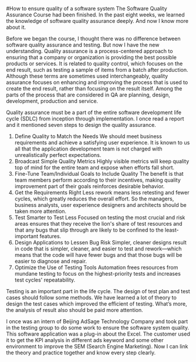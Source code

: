 #How to ensure quality of a software system
The Software Quality Assurance Course had been finished. In the past eight weeks, we learned the knowledge of software quality assurance deeply. And now I know more about it.

Before we began the course, I thought there was no difference between software quality assurance and testing. But now I have the new understanding. Quality assurance is a process-centered approach to ensuring that a company or organization is providing the best possible products or services. It is related to quality control, which focuses on the end result, such as testing a sample of items from a batch after production. Although these terms are sometimes used interchangeably, quality assurance focuses on enhancing and improving the process that is used to create the end result, rather than focusing on the result itself. Among the parts of the process that are considered in QA are planning, design, development, production and service.

Quality assurance must be a part of the entire software development life cycle (SDLC) from inception through implementation. I once read a report and it mentioned seven steps to design the quality assurance. 
1. Define Quality to Match the Needs
We should meet business requirements and achieve a satisfying user experience. It is known to us all that the application development team is not charged with unrealistically perfect expectations. 
2. Broadcast Simple Quality Metrics 
Highly visible metrics will keep quality top of mind for the entire team and expose when efforts fall short.
3. Fine-Tune Team/Individual Goals to Include Quality 
The benefit is that team members perform according to their incentives, making quality improvement part of their goals reinforces desirable behavior.
4. Get the Requirements Right 
Less rework means less retesting and fewer cycles, which greatly reduces the overall effort. So the managers, business analysts, user experience designers and architects should be taken more attention.
5. Test Smarter to Test Less 
Focused on testing the most crucial and risk areas ensures that they receive the lion's share of test resources and that any bugs that slip through are likely to be confined to the least-important features. 
6. Design Applications to Lessen Bug Risk 
Simpler, cleaner designs result in code that is simpler, cleaner, and easier to test and rework—which means that the code will have fewer bugs and that those bugs will be easier to diagnose and repair. 
7. Optimize the Use of Testing Tools 
Automation frees resources from mundane testing to focus on the highest-priority tests and increases test cycles' repeatability.

Testing is an important part in the life cycle. The design of test plan and test cases should follow some methods. We have learned a lot of theory to design the test cases which improved the efficient of testing. What’s more, the analysis of result also should be paid more attention.

I once was an intern of Beijing AdSage Technology Company and took part in the testing group to do some work to ensure the software system quality. This software application was a plug-in about the Excel. The customer used it to get the KPI analysis in different ads keyword and some other environment to improve the SEM (Search Engine Marketing). Now I can link the theory and practice together and know every step clearly.


